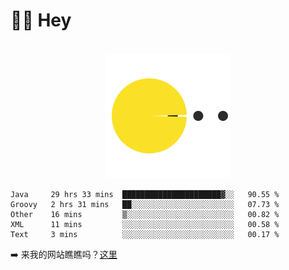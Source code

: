 
# 👋🏻 Hey
<div align="center">
	<br>
	<img src="https://raw.githubusercontent.com/Aniket965/Aniket965/master/pacman.svg?sanitize=true" width="200" height="200">
	<br>
</div>

<!--START_SECTION:waka-->
```text
Java     29 hrs 33 mins  ██████████████████████▓░░   90.55 % 
Groovy   2 hrs 31 mins   ██░░░░░░░░░░░░░░░░░░░░░░░   07.73 % 
Other    16 mins         ▒░░░░░░░░░░░░░░░░░░░░░░░░   00.82 % 
XML      11 mins         ░░░░░░░░░░░░░░░░░░░░░░░░░   00.58 % 
Text     3 mins          ░░░░░░░░░░░░░░░░░░░░░░░░░   00.17 % 
```
<!--END_SECTION:waka-->

 ➡️  来我的网站瞧瞧吗？[这里](https://www.shaolongfei.com)
